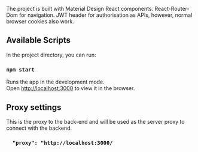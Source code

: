 The project is built with Material Design React components.
React-Router-Dom for navigation.
JWT header for authorisation as APIs, however, normal browser cookies also work.

## Available Scripts

In the project directory, you can run:

### `npm start`

Runs the app in the development mode.\
Open [http://localhost:3000](http://localhost:3000) to view it in the browser.

## Proxy settings
This is the proxy to the back-end and will be used as the server proxy to connect with the backend.

### `  "proxy": "http://localhost:3000/`
